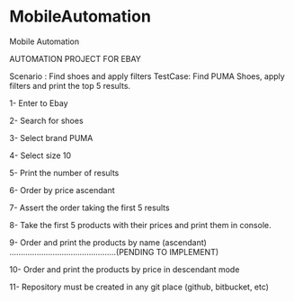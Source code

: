 # MobileAutomation
Mobile Automation


AUTOMATION PROJECT FOR EBAY 

Scenario : Find shoes and apply filters
TestCase: Find PUMA Shoes, apply filters and print the top 5 results.

1- Enter to Ebay

2- Search for shoes

3- Select brand PUMA

4- Select size 10

5- Print the number of results

6- Order by price ascendant

7- Assert the order taking the first 5 results

8- Take the first 5 products with their prices and print them in console.

9- Order and print the products by name (ascendant) ...............................................(PENDING TO IMPLEMENT)

10- Order and print the products by price in descendant mode

11- Repository must be created in any git place (github, bitbucket, etc)

